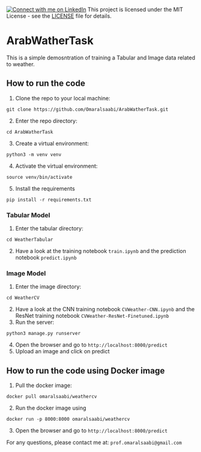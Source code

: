 [![Connect with me on LinkedIn](https://img.shields.io/badge/LinkedIn-Connect-blue?logo=LinkedIn&style=flat-square)](https://www.linkedin.com/in/omar-alsaabi-32675b193/)
This project is licensed under the MIT License - see the [LICENSE](LICENSE) file for details.

# ArabWatherTask
This is a simple demosntration of training a Tabular and Image data related to weather. 

## How to run the code
1. Clone the repo to your local machine:
```
git clone https://github.com/Omaralsaabi/ArabWatherTask.git
```

2. Enter the repo directory:
```
cd ArabWatherTask
```
3. Create a virtual environment: 
```
python3 -m venv venv
```
4. Activate the virtual environment:
```
source venv/bin/activate
```
5. Install the requirements 
```
pip install -r requirements.txt
```

### Tabular Model
1. Enter the tabular directory:
```
cd WeatherTabular
```
2. Have a look at the training notebook `train.ipynb` and the prediction notebook `predict.ipynb`

### Image Model 
1. Enter the image directory: 
```
cd WeatherCV
```
2. Have a look at the CNN training notebook `CVWeather-CNN.ipynb` and the ResNet training notebook `CVWeather-ResNet-Finetuned.ipynb`
3. Run the server:
```
python3 manage.py runserver
```
4. Open the browser and go to `http://localhost:8000/predict`
5. Upload an image and click on predict

## How to run the code using Docker image
1. Pull the docker image:
```
docker pull omaralsaabi/weathercv
```
2. Run the docker image using
```
docker run -p 8000:8000 omaralsaabi/weathercv
```
3. Open the browser and go to `http://localhost:8000/predict`

For any questions, please contact me at: `prof.omaralsaabi@gmail.com`